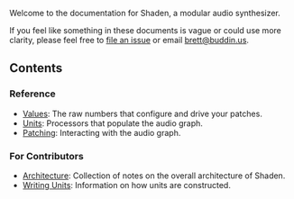 Welcome to the documentation for Shaden, a modular audio synthesizer.

If you feel like something in these documents is vague or could use more clarity, please feel free to [file an
issue](https://github.com/brettbuddin/lumen/issues) or email [brett@buddin.us](mailto:brett@buddin.us).

## Contents

### Reference

- [Values](Values): The raw numbers that configure and drive your patches.
- [Units](Units): Processors that populate the audio graph.
- [Patching](Patching): Interacting with the audio graph.

### For Contributors

- [Architecture](Architecture): Collection of notes on the overall architecture of Shaden.
- [Writing Units](Writing-Units): Information on how units are constructed.
